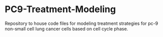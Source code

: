 # PC9-Treatment-Modeling
Repository to house code files for modeling treatment strategies for pc-9 non-small cell lung cancer cells based on cell cycle phase.
